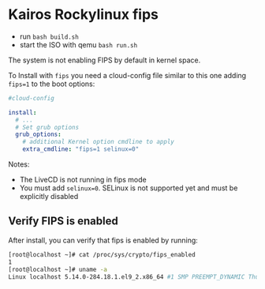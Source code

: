 # Kairos Rockylinux fips

- run `bash build.sh`
- start the ISO with qemu `bash run.sh`

The system is not enabling FIPS by default in kernel space. 

To Install with `fips` you need a cloud-config file similar to this one adding `fips=1` to the boot options:

```yaml
#cloud-config

install:
  # ...
  # Set grub options
  grub_options:
    # additional Kernel option cmdline to apply
    extra_cmdline: "fips=1 selinux=0"
```

Notes:
- The LiveCD is not running in fips mode
- You must add `selinux=0`. SELinux is not supported yet and must be explicitly disabled

## Verify FIPS is enabled

After install, you can verify that fips is enabled by running:

```bash
[root@localhost ~]# cat /proc/sys/crypto/fips_enabled
1
[root@localhost ~]# uname -a
Linux localhost 5.14.0-284.18.1.el9_2.x86_64 #1 SMP PREEMPT_DYNAMIC Thu Jun 22 17:36:46 UTC 2023 x86_64 x86_64 x86_64 GNU/Linux
```
